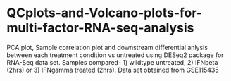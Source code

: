 # QCplots-and-Volcano-plots-for-multi-factor-RNA-seq-analysis
PCA plot, Sample correlation plot and downstream differential anlysis between each treatment condition vs untreated using DESeq2 package for 
RNA-Seq data set.
Samples compared- 1) wildtype untreated, 2) IFNbeta (2hrs) or 3) IFNgamma treated (2hrs).
Data set obtained from GSE115435
